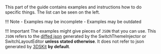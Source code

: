 This part of the guide contains examples and instructions how to do specific things. The list can be seen on the left.

<!-- prettier-ignore -->
!!! Note
    - Examples may be incomplete
    - Examples may be outdated

<!-- prettier-ignore -->
!!! Important
    The examples might give pieces of `JSON` that you can use. This `JSON` refers to the [diffed json](../../definitions.md#diffing-diffed-json) generated by the SwitchThemeInjector or SwitchLayoutEditor **unless stated otherwise**. It does not refer to json generated by [3DSKit](../../extras/tools.md#theming-tools) **by default**.
